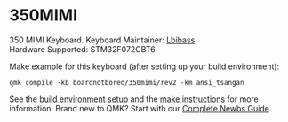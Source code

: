 # 350MIMI

350 MIMI Keyboard. 
Keyboard Maintainer: [Lbibass](https://github.com/Lbibass)  
Hardware Supported: STM32F072CBT6  

Make example for this keyboard (after setting up your build environment):

    qmk compile -kb boardnotbored/350mimi/rev2 -km ansi_tsangan

See the [build environment setup](https://docs.qmk.fm/#/getting_started_build_tools) and the [make instructions](https://docs.qmk.fm/#/getting_started_make_guide) for more information. Brand new to QMK? Start with our [Complete Newbs Guide](https://docs.qmk.fm/#/newbs).
